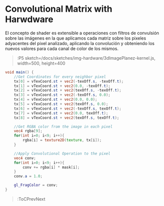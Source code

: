 # Convolutional Matrix with Harwdware

El concepto de shader es extensible a operaciones con filtros de convulsión sobre las imágenes en la que aplicamos cada matriz sobre los pixeles adyacentes del pixel analizado, aplicando la convolución y obteniendo los nuevos valores para cada canal de color de los mismos.

> :P5 sketch=/docs/sketches/img-hardware/3dImagePlanez-kernel.js, width=500, height=400

```glsl | kernel-texture.frag
void main() {
	//Get Coordinates for every neighbor pixel
	tx[0] = vTexCoord.st + vec2(-texOff.s, -texOff.t); 
	tx[1] = vTexCoord.st + vec2(0.0, -texOff.t); 
	tx[2] = vTexCoord.st + vec2(texOff.s, -texOff.t); 
	tx[3] = vTexCoord.st + vec2(-texOff.s, 0.0); 
	tx[4] = vTexCoord.st + vec2(0.0, 0.0); 
	tx[5] = vTexCoord.st + vec2(texOff.s, 0.0); 
	tx[6] = vTexCoord.st + vec2(-texOff.s, texOff.t); 
	tx[7] = vTexCoord.st + vec2(0.0, texOff.t); 
	tx[8] = vTexCoord.st + vec2(texOff.s, texOff.t);

	//Get RGBA color from the image in each pixel
	vec4 rgba[9];
	for(int i=0; i<9; i++){
		rgba[i] = texture2D(texture, tx[i]);	
	}

	//Apply Convolutional Operation to the pixel
	vec4 conv;
	for(int i=0; i<9; i++){
		conv += rgba[i] * mask[i];	
	}
	conv.a = 1.0;

  	gl_FragColor = conv;
}
```

> :ToCPrevNext